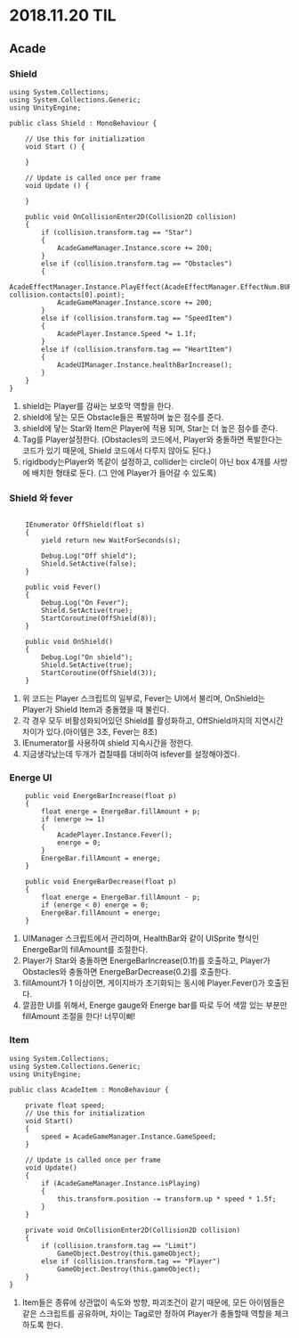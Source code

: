 ﻿# 2018.11.20 TIL## Acade### Shield```using System.Collections;using System.Collections.Generic;using UnityEngine;public class Shield : MonoBehaviour {	// Use this for initialization	void Start () {			}		// Update is called once per frame	void Update () {			}	public void OnCollisionEnter2D(Collision2D collision)	{		if (collision.transform.tag == "Star")		{			AcadeGameManager.Instance.score += 200;		}		else if (collision.transform.tag == "Obstacles")		{			AcadeEffectManager.Instance.PlayEffect(AcadeEffectManager.EffectNum.BURST, collision.contacts[0].point);			AcadeGameManager.Instance.score += 200;		}		else if (collision.transform.tag == "SpeedItem")		{			AcadePlayer.Instance.Speed *= 1.1f;		}		else if (collision.transform.tag == "HeartItem")		{			AcadeUIManager.Instance.healthBarIncrease();		}	}}```1. shield는 Player를 감싸는 보호막 역할을 한다.2. shield에 닿는 모든 Obstacle들은 폭발하며 높은 점수를 준다. 3. shield에 닿는 Star와 Item은 Player에 적용 되며, Star는 더 높은 점수를 준다.4. Tag를 Player설정한다. (Obstacles의 코드에서, Player와 충돌하면 폭발한다는 코드가 있기 때문에, Shield 코드에서 다루지 않아도 된다.)5. rigidbody는Player와  똑같이 설정하고,  collider는 circle이 아닌 box 4개를 사방에 배치한 형태로 둔다. (그 안에 Player가 들어갈 수 있도록)### Shield 와 fever```	IEnumerator OffShield(float s)	{		yield return new WaitForSeconds(s);		Debug.Log("Off shield");		Shield.SetActive(false);	}	public void Fever()	{		Debug.Log("On Fever");		Shield.SetActive(true);		StartCoroutine(OffShield(8));	}	public void OnShield()	{		Debug.Log("On shield");		Shield.SetActive(true);		StartCoroutine(OffShield(3));	}```1. 위 코드는 Player 스크립트의 일부로, Fever는 UI에서 불리며, OnShield는 Player가 Shield Item과 충돌했을 때 불린다.2. 각 경우 모두 비활성화되어있던 Shield를 활성화하고, OffShield까지의 지연시간 차이가 있다.(아이템은 3초, Fever는 8초)3. IEnumerator를 사용하여 shield 지속시간을 정한다.4. 지금생각났는데 두개가 겹칠때를 대비하여 isfever를 설정해야겠다.### Energe UI```	public void EnergeBarIncrease(float p)	{		float energe = EnergeBar.fillAmount + p;		if (energe >= 1)		{			AcadePlayer.Instance.Fever();			energe = 0;		}		EnergeBar.fillAmount = energe;	}	public void EnergeBarDecrease(float p)	{		float energe = EnergeBar.fillAmount - p;		if (energe < 0) energe = 0;		EnergeBar.fillAmount = energe;	}```1. UIManager 스크립트에서 관리하며, HealthBar와 같이 UISprite 형식인 EnergeBar의 fillAmount를 조절한다.2. Player가 Star와 충돌하면 EnergeBarIncrease(0.1f)를 호출하고, Player가 Obstacles와 충돌하면EnergeBarDecrease(0.2)를 호출한다.3. fillAmount가 1 이상이면, 게이지바가 초기화되는 동시에 Player.Fever()가 호출된다.4. 깔끔한 UI를 위해서, Energe gauge와 Energe bar를 따로 두어 색깔 있는 부분만 fillAmount 조절을 한다! 너무이뻐!### Item```using System.Collections;using System.Collections.Generic;using UnityEngine;public class AcadeItem : MonoBehaviour {	private float speed;	// Use this for initialization	void Start()	{		speed = AcadeGameManager.Instance.GameSpeed;	}	// Update is called once per frame	void Update()	{		if (AcadeGameManager.Instance.isPlaying)		{			this.transform.position -= transform.up * speed * 1.5f;		}	}	private void OnCollisionEnter2D(Collision2D collision)	{		if (collision.transform.tag == "Limit")			GameObject.Destroy(this.gameObject);		else if (collision.transform.tag == "Player")			GameObject.Destroy(this.gameObject);	}}```1. Item들은 종류에 상관없이 속도와 방향, 파괴조건이 같기 때문에, 모든 아이템들은 같은 스크립트를 공유하며, 차이는 Tag로만 정하여 Player가 충돌할때 역할을 체크하도록 한다.